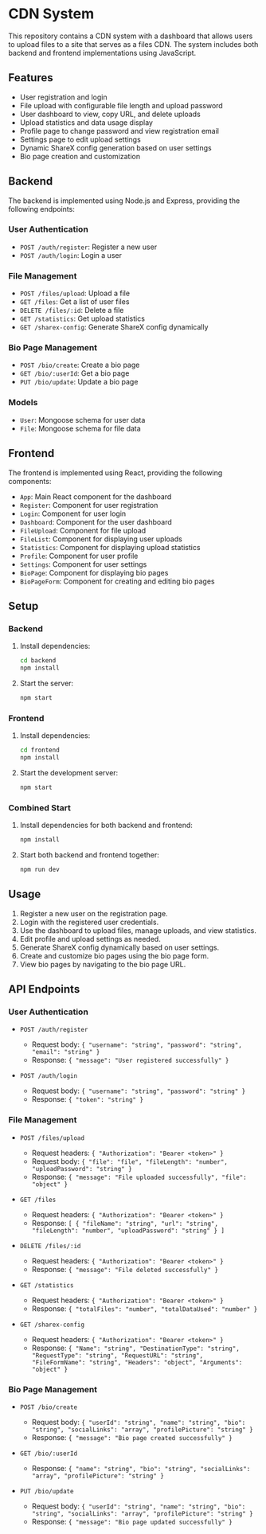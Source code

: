 # CDN System

This repository contains a CDN system with a dashboard that allows users to upload files to a site that serves as a files CDN. The system includes both backend and frontend implementations using JavaScript.

## Features

- User registration and login
- File upload with configurable file length and upload password
- User dashboard to view, copy URL, and delete uploads
- Upload statistics and data usage display
- Profile page to change password and view registration email
- Settings page to edit upload settings
- Dynamic ShareX config generation based on user settings
- Bio page creation and customization

## Backend

The backend is implemented using Node.js and Express, providing the following endpoints:

### User Authentication

- `POST /auth/register`: Register a new user
- `POST /auth/login`: Login a user

### File Management

- `POST /files/upload`: Upload a file
- `GET /files`: Get a list of user files
- `DELETE /files/:id`: Delete a file
- `GET /statistics`: Get upload statistics
- `GET /sharex-config`: Generate ShareX config dynamically

### Bio Page Management

- `POST /bio/create`: Create a bio page
- `GET /bio/:userId`: Get a bio page
- `PUT /bio/update`: Update a bio page

### Models

- `User`: Mongoose schema for user data
- `File`: Mongoose schema for file data

## Frontend

The frontend is implemented using React, providing the following components:

- `App`: Main React component for the dashboard
- `Register`: Component for user registration
- `Login`: Component for user login
- `Dashboard`: Component for the user dashboard
- `FileUpload`: Component for file upload
- `FileList`: Component for displaying user uploads
- `Statistics`: Component for displaying upload statistics
- `Profile`: Component for user profile
- `Settings`: Component for user settings
- `BioPage`: Component for displaying bio pages
- `BioPageForm`: Component for creating and editing bio pages

## Setup

### Backend

1. Install dependencies:
   ```bash
   cd backend
   npm install
   ```

2. Start the server:
   ```bash
   npm start
   ```

### Frontend

1. Install dependencies:
   ```bash
   cd frontend
   npm install
   ```

2. Start the development server:
   ```bash
   npm start
   ```

### Combined Start

1. Install dependencies for both backend and frontend:
   ```bash
   npm install
   ```

2. Start both backend and frontend together:
   ```bash
   npm run dev
   ```

## Usage

1. Register a new user on the registration page.
2. Login with the registered user credentials.
3. Use the dashboard to upload files, manage uploads, and view statistics.
4. Edit profile and upload settings as needed.
5. Generate ShareX config dynamically based on user settings.
6. Create and customize bio pages using the bio page form.
7. View bio pages by navigating to the bio page URL.

## API Endpoints

### User Authentication

- `POST /auth/register`
  - Request body: `{ "username": "string", "password": "string", "email": "string" }`
  - Response: `{ "message": "User registered successfully" }`

- `POST /auth/login`
  - Request body: `{ "username": "string", "password": "string" }`
  - Response: `{ "token": "string" }`

### File Management

- `POST /files/upload`
  - Request headers: `{ "Authorization": "Bearer <token>" }`
  - Request body: `{ "file": "file", "fileLength": "number", "uploadPassword": "string" }`
  - Response: `{ "message": "File uploaded successfully", "file": "object" }`

- `GET /files`
  - Request headers: `{ "Authorization": "Bearer <token>" }`
  - Response: `[ { "fileName": "string", "url": "string", "fileLength": "number", "uploadPassword": "string" } ]`

- `DELETE /files/:id`
  - Request headers: `{ "Authorization": "Bearer <token>" }`
  - Response: `{ "message": "File deleted successfully" }`

- `GET /statistics`
  - Request headers: `{ "Authorization": "Bearer <token>" }`
  - Response: `{ "totalFiles": "number", "totalDataUsed": "number" }`

- `GET /sharex-config`
  - Request headers: `{ "Authorization": "Bearer <token>" }`
  - Response: `{ "Name": "string", "DestinationType": "string", "RequestType": "string", "RequestURL": "string", "FileFormName": "string", "Headers": "object", "Arguments": "object" }`

### Bio Page Management

- `POST /bio/create`
  - Request body: `{ "userId": "string", "name": "string", "bio": "string", "socialLinks": "array", "profilePicture": "string" }`
  - Response: `{ "message": "Bio page created successfully" }`

- `GET /bio/:userId`
  - Response: `{ "name": "string", "bio": "string", "socialLinks": "array", "profilePicture": "string" }`

- `PUT /bio/update`
  - Request body: `{ "userId": "string", "name": "string", "bio": "string", "socialLinks": "array", "profilePicture": "string" }`
  - Response: `{ "message": "Bio page updated successfully" }`

